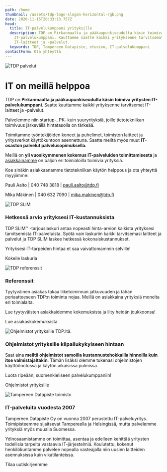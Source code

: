 ```yaml
---
path: /home
thumbnail: /assets/tdp-logo-slogan-horizontal-rgb.png
date: 2020-11-15T20:33:13.757Z
head:
  title: IT-palvelukumppani yrityksille
  description: TDP on Pirkanmaalta ja pääkaupunkiseudulta käsin toimiva yritysten
    IT-palvelukumppani. Kauttamme saatte kaikki yrityksenne tarvitsemat
    IT-laitteet ja -palvelut.
  keywords: TDP, Tampereen Datapiste, etusivu, IT-palvelukumppani
contactForm: Ota yhteyttä
---
```


<HeroBlock bgColor="brand" imageAlign="right">

<div className="HeroBlockImage">

![TDP palvelut](/assets/tdp-etusivu-henkilöstö-netlify-1280-x-800.jpg)

</div>

<div className="HeroBlockContent">

# IT on meillä helppoa

TDP on **Pirkanmaalta ja pääkaupunkiseudulta käsin toimiva yritysten IT-palvelukumppani**. Saatte kauttamme kaikki yrityksenne tarvitsemat IT-laitteet ja -palvelut.

Palvelemme niin startup-, PK- kuin suuryrityksiä, joille tietotekniikan toimivuus järkevällä hintatasolla on tärkeää. 

Toimitamme työntekijöiden koneet ja puhelimet, toimiston laitteet ja yritysverkot käyttökuntoon asennettuna. Saatte meiltä myös muut **IT-osaston palvelut palvelusopimuksella.** 

Meillä on **yli vuosikymmenen kokemus IT-palveluiden toimittamisesta** ja [asiakkainamme](/referenssit) on paljon eri toimialoilla toimivia yrityksiä. 

Koe sinäkin asiakkaanamme tietotekniikan käytön helppous ja ota yhteyttä myyjiimme:

Pauli Aalto | 040 748 3818 | pauli.aalto@tdp.fi


Mika Mäkinen | 040 632 7090 | mika.makinen@tdp.fi

</div>

</HeroBlock>



<HeroBlock bgColor="light" imageAlign="right">

<div className="HeroBlockImage">

![TDP SLIM](/assets/tdp-slim-promo-light.jpg)

</div>

<div className="HeroBlockContent">

### Hetkessä arvio yrityksesi IT-kustannuksista

TDP SLIM™ -tarjouslaskuri antaa nopeasti hinta-arvion kaikista yrityksesi tarvitsemista IT-palveluista. Syötä vain laskuriin kaikki tarvitsemasi laitteet ja palvelut ja TDP SLIM laskee hetkessä kokonaiskustannukset. 

Yrityksesi IT-tarpeiden hintaa et saa vaivattomammin selville!

<CallToAction bgColor="brand" url="/tdp-slim" align="center">Kokeile laskuria</CallToAction>

</div>

</HeroBlock>



<HeroBlock bgColor="brand" imageAlign="left">

<div className="HeroBlockImage">

![TDP referenssit](/assets/tdp-asiakasreferenssit.png)

</div>

<div className="HeroBlockContent">

### Referenssit

Tyytyväinen asiakas takaa liiketoiminnan jatkuvuuden ja tähän periaatteeseen TDP:n toiminta nojaa. Meillä on asiakkaina yrityksiä monelta eri toimialalta. 

Lue tyytyväisten asiakkaidemme kokemuksista ja liity heidän joukkoonsa!

<CallToAction bgColor="dark" url="/referenssit" align="center">Lue asiakaskokemuksista</CallToAction>

</div>

</HeroBlock>



<HeroBlock bgColor="light" imageAlign="right">

<div className="HeroBlockImage">

![Ohjelmistot yrityksille TDP:ltä.](/assets/tdp-kayttajatuki.jpg)

</div>

<div className="HeroBlockContent">

### O﻿hjelmistot yrityksille kilpailukykyiseen hintaan

Saat aina **meiltä ohjelmistot samoilla kustannustehokkailla hinnoilla kuin itse valmistajaltakin**. Tämän lisäksi olemme tukenasi ohjelmistojen käyttöönotossa ja käytön aikaisissa pulmissa. 

Luota ripeään, suomenkieliseen palvelukumppaniin!

<CallToAction bgColor="brand" url="/ohjelmistot" align="center">Ohjelmistot yrityksille</CallToAction>

</div>

</HeroBlock>


<LatestPosts maxNumberOfPosts="2" title="Ajankohtaista"/>


<HeroBlock bgColor="lightest" imageAlign="left">

<div className="HeroBlockImage">

![Tampereen Datapiste toimisto](/assets/etusivu-1280x800.jpg)

</div>

<div className="HeroBlockContent">

### IT-palveluita vuodesta 2007

Tampereen Datapiste Oy on vuonna 2007 perustettu IT-palveluyritys. Toimipisteemme sijaitsevat Tampereella ja Helsingissä, mutta palvelemme yrityksiä myös muualla Suomessa.

Ydinosaamistamme on toimittaa, asentaa ja edelleen kehittää yritysten todellisia tarpeita vastaavia IT-järjestelmiä. Koulutettu, kokenut henkilökuntamme palvelee nopealla vasteajalla niin uusien laitteiden asennuksissa kuin vikatilanteissa.

<CallToAction bgColor="brand" url="https://bit.ly/3zsDs3q" align="center">Tilaa uutiskirjeemme</CallToAction>

</div>

</HeroBlock>


<Cards cardsPerRow="3" cards='[{"title":"Laitehankinnat ja rahoitus","content":"Oletko hankkimassa yrityksellesi tietokoneita tai muita IT-laitteita? Pyydä aina tarjous myös meiltä!","link":"/it-laitteet/","linkText":"Lue lisää","bgColor":"lightest","linkBgColor":"brand"},{"title":"IT-palvelusopimukset","content":"Haluatko ulkoistaa IT-palvelut? Tai hankkia asiantuntijan esimerkiksi yrityksen verkon toteuttamiseen?","linkText":"Lue lisää","link":"/it-palvelut/","bgColor":"lightest","linkBgColor":"brand"},{"title":"Uuden yrittäjän palvelut","content":"Mitä uusi yrityksesi tarvitsee? Saat kauttamme domainit, sähköpostit, liiketoimintasovellukset ja muut IT-palvelut.","link":"/uusi-yrittaja/","linkText":"Lue lisää","bgColor":"lightest","linkBgColor":"brand"}]' />